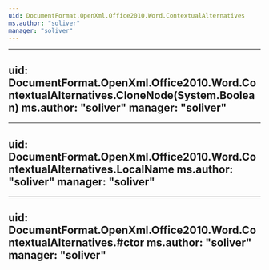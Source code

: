 ```yaml
---
uid: DocumentFormat.OpenXml.Office2010.Word.ContextualAlternatives
ms.author: "soliver"
manager: "soliver"
---
```


---
uid: DocumentFormat.OpenXml.Office2010.Word.ContextualAlternatives.CloneNode(System.Boolean)
ms.author: "soliver"
manager: "soliver"
---

---
uid: DocumentFormat.OpenXml.Office2010.Word.ContextualAlternatives.LocalName
ms.author: "soliver"
manager: "soliver"
---

---
uid: DocumentFormat.OpenXml.Office2010.Word.ContextualAlternatives.#ctor
ms.author: "soliver"
manager: "soliver"
---
